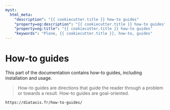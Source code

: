 ```yaml
---
myst:
  html_meta:
    "description": "{{ cookiecutter.title }} how-to guides"
    "property=og:description": "{{ cookiecutter.title }} how-to guides"
    "property=og:title": "{{ cookiecutter.title }} how-to guides"
    "keywords": "Plone, {{ cookiecutter.title }}, how-to, guides"
---
```


# How-to guides

This part of the documentation contains how-to guides, including installation and usage.

> How-to guides are directions that guide the reader through a problem or towards a result.
> How-to guides are goal-oriented.

```{seealso}
https://diataxis.fr/how-to-guides/
```
